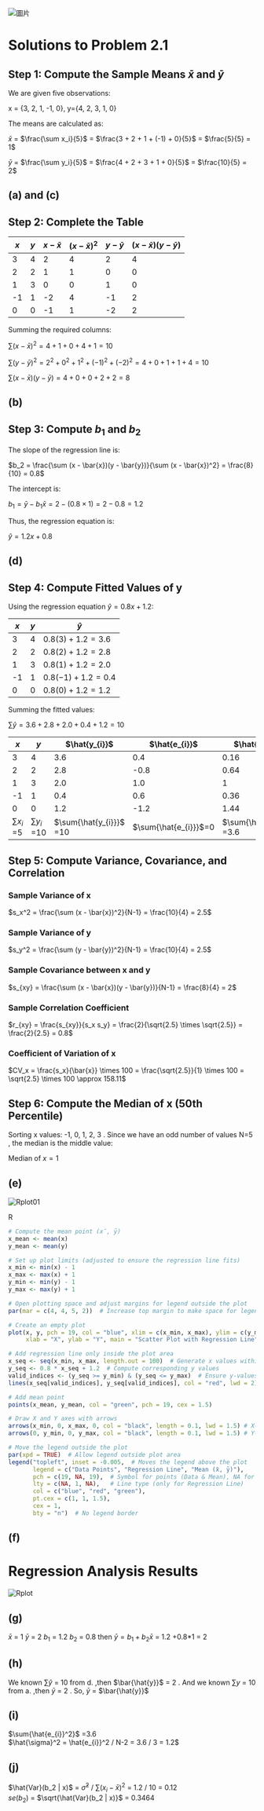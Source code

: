 ![圖片](https://github.com/user-attachments/assets/9fc18710-a938-4c37-af48-746a0eca4215)

# Solutions to Problem 2.1

## Step 1: Compute the Sample Means $\bar{x}$ and $\bar{y}$

We are given five observations:

x = {3, 2, 1, -1, 0}, y={4, 2, 3, 1, 0}

The means are calculated as:

$\bar{x}$ = $\frac{\sum x_i}{5}$ = $\frac{3 + 2 + 1 + (-1) + 0}{5}$ = $\frac{5}{5} = 1$

$\bar{y}$ = $\frac{\sum y_i}{5}$ = $\frac{4 + 2 + 3 + 1 + 0}{5}$ = $\frac{10}{5} = 2$

## (a) and (c) 
## Step 2: Complete the Table

| $x$ | $y$ | $x - \bar{x}$ | $(x - \bar{x})^2$ | $y - \bar{y}$ | $(x - \bar{x})(y - \bar{y})$ |
|--------|--------|----------------|-------------------|----------------|----------------------|
| 3      | 4      | 2              | 4                 | 2              | 4                    |
| 2      | 2      | 1              | 1                 | 0              | 0                    |
| 1      | 3      | 0              | 0                 | 1              | 0                    |
| -1     | 1      | -2             | 4                 | -1             | 2                    |
| 0      | 0      | -1             | 1                 | -2             | 2                    |

Summing the required columns:

$\sum (x - \bar{x})^2 = 4 + 1 + 0 + 4 + 1 = 10$

$\sum (y - \bar{y})^2 = 2^2 + 0^2 + 1^2 + (-1)^2 + (-2)^2 = 4 + 0 + 1 + 1 + 4 = 10$

$\sum (x - \bar{x})(y - \bar{y}) = 4 + 0 + 0 + 2 + 2 = 8$

## (b) 
## Step 3: Compute $b_1$ and $b_2$

The slope of the regression line is:

$b_2 = \frac{\sum (x - \bar{x})(y - \bar{y})}{\sum (x - \bar{x})^2} = \frac{8}{10} = 0.8$

The intercept is:

 $b_1 = \bar{y} - b_1 \bar{x} = 2 - (0.8 \times 1) = 2 - 0.8 = 1.2$

Thus, the regression equation is:

$\hat{y} = 1.2x + 0.8$

## (d)
## Step 4: Compute Fitted Values of y

Using the regression equation $\hat{y} = 0.8x + 1.2$:

| $x$ | $y$ | $\hat{y}$ |
|--------|--------|------------|
| 3      | 4      | $0.8(3) + 1.2 = 3.6$ |
| 2      | 2      | $0.8(2) + 1.2 = 2.8$ |
| 1      | 3      | $0.8(1) + 1.2 = 2.0$ |
| -1     | 1      | $0.8(-1) + 1.2 = 0.4$ |
| 0      | 0      | $0.8(0) + 1.2 = 1.2$ |

Summing the fitted values:

$\sum \hat{y} = 3.6 + 2.8 + 2.0 + 0.4 + 1.2 = 10$

|$x$             | $y$             | $\hat{y_{i}}$         |$\hat{e_{i}}$           | $\hat{e_{i}}^2$           |$x_{i}\hat{e_{i}}$               |
|----------------|-----------------|-----------------------|------------------------|---------------------------|---------------------------------|
|3               |4                | 3.6                   | 0.4                    |0.16                       |	1.2                            |
|2               |2                | 2.8                   |-0.8                    |0.64                       | -1.6                            |
|1               |3                | 2.0                   | 1.0                    |1                          |	1                              |
|-1              |1                | 0.4                   | 0.6                    |0.36                       | -0.6                            |
|0               |0                | 1.2                   |-1.2                    |1.44                       |	0                              |
|$\sum{x_{i}}$ =5|$\sum{y_{i}}$ =10|$\sum{\hat{y_{i}}}$ =10|$\sum{\hat{e_{i}}}$=0   |$\sum{\hat{e_{i}}^2}$ =3.6 |$\sum{x_{i}\hat{e_{i}}}$=0       |  

## Step 5: Compute Variance, Covariance, and Correlation

### Sample Variance of x 

$s_x^2 = \frac{\sum (x - \bar{x})^2}{N-1} = \frac{10}{4} = 2.5$

### Sample Variance of y

$s_y^2 = \frac{\sum (y - \bar{y})^2}{N-1} = \frac{10}{4} = 2.5$

### Sample Covariance between x and y 

$s_{xy} = \frac{\sum (x - \bar{x})(y - \bar{y})}{N-1} = \frac{8}{4} = 2$

### Sample Correlation Coefficient

$r_{xy} = \frac{s_{xy}}{s_x s_y} = \frac{2}{\sqrt{2.5} \times \sqrt{2.5}} = \frac{2}{2.5} = 0.8$

### Coefficient of Variation of x

$CV_x = \frac{s_x}{\bar{x}} \times 100 = \frac{\sqrt{2.5}}{1} \times 100 = \sqrt{2.5} \times 100 \approx 158.11$

## Step 6: Compute the Median of  x  (50th Percentile)

Sorting  x  values:  -1, 0, 1, 2, 3 . Since we have an odd number of values N=5 , the median is the middle value:

$\text{Median of }x = 1$

## (e)
![Rplot01](https://github.com/user-attachments/assets/b3c0abef-11b1-4463-8a21-71a1e2c4103e)


R 
```R Language
# Compute the mean point (x̄, ȳ)
x_mean <- mean(x)
y_mean <- mean(y)

# Set up plot limits (adjusted to ensure the regression line fits)
x_min <- min(x) - 1
x_max <- max(x) + 1
y_min <- min(y) - 1
y_max <- max(y) + 1

# Open plotting space and adjust margins for legend outside the plot
par(mar = c(4, 4, 5, 2))  # Increase top margin to make space for legend

# Create an empty plot
plot(x, y, pch = 19, col = "blue", xlim = c(x_min, x_max), ylim = c(y_min, y_max),
     xlab = "X", ylab = "Y", main = "Scatter Plot with Regression Line")

# Add regression line only inside the plot area
x_seq <- seq(x_min, x_max, length.out = 100)  # Generate x values within axis limits
y_seq <- 0.8 * x_seq + 1.2  # Compute corresponding y values
valid_indices <- (y_seq >= y_min) & (y_seq <= y_max)  # Ensure y-values stay inside the plot
lines(x_seq[valid_indices], y_seq[valid_indices], col = "red", lwd = 2)  # Draw regression line only inside the plot

# Add mean point
points(x_mean, y_mean, col = "green", pch = 19, cex = 1.5)

# Draw X and Y axes with arrows
arrows(x_min, 0, x_max, 0, col = "black", length = 0.1, lwd = 1.5) # X-axis arrow
arrows(0, y_min, 0, y_max, col = "black", length = 0.1, lwd = 1.5) # Y-axis arrow

# Move the legend outside the plot
par(xpd = TRUE)  # Allow legend outside plot area
legend("topleft", inset = -0.005,  # Moves the legend above the plot
       legend = c("Data Points", "Regression Line", "Mean (x̄, ȳ)"),
       pch = c(19, NA, 19),  # Symbol for points (Data & Mean), NA for line
       lty = c(NA, 1, NA),   # Line type (only for Regression Line)
       col = c("blue", "red", "green"),
       pt.cex = c(1, 1, 1.5),
       cex = 1,
       bty = "n")  # No legend border
```
## (f)
# Regression Analysis Results
![Rplot](https://github.com/user-attachments/assets/50e87af2-ae96-41f9-8e8d-3b2f6f1ca842)

## (g)
$\bar{x}$ = 1
$\bar{y}$ = 2
$b_{1}$ = 1.2
$b_{2}$ = 0.8
then $\bar{y} = b_{1} + b_{2} \bar{x}$ = 1.2 +0.8*1 = 2

## (h)

We known $\sum{\hat{y}}$ = 10 from d. ,then  $\bar{\hat{y}}$ = 2 .
And we known $\sum{y}$ = 10 from a. ,then  $\bar{y}$ = 2 .
So, $\bar{y}$ = $\bar{\hat{y}}$

## (i)
$\sum{\hat{e_{i}}^2}$ =3.6
\
$\hat{\sigma}^2 = \hat{e_{i}}^2 / N-2 = 3.6 / 3 = 1.2$

## (j)
$\hat{Var}(b_2 | x)$ = $\hat{\sigma}^2$ / $\sum{(x_{i}-\bar{x})}^2$ = 1.2 / 10 = 0.12
\
$se(b_2)$ = $\sqrt{\hat{Var}(b_2 | x)}$ = 0.3464


